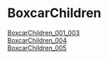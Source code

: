
# BoxcarChildren

[BoxcarChildren_001_003](Language/BoxcarChildren/BoxcarChildren_001_003.md)</br>
[BoxcarChildren_004](Language/BoxcarChildren/BoxcarChildren_004.md)</br>
[BoxcarChildren_005](Language/BoxcarChildren/BoxcarChildren_005.md)</br>